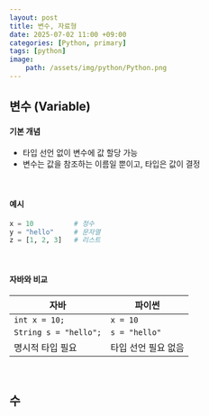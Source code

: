 ```yaml
---
layout: post
title: 변수, 자료형
date: 2025-07-02 11:00 +09:00
categories: [Python, primary]
tags: [python]
image:
    path: /assets/img/python/Python.png
---
```


## 변수 (Variable)

#### 기본 개념

- 타입 선언 없이 변수에 값 할당 가능
- 변수는 값을 참조하는 이름일 뿐이고, 타입은 값이 결정

<br>

#### 예시

```python
x = 10          # 정수
y = "hello"     # 문자열
z = [1, 2, 3]   # 리스트
```

<br>

#### 자바와 비교

| 자바                    | 파이썬           |
| --------------------- | ------------- |
| `int x = 10;`         | `x = 10`      |
| `String s = "hello";` | `s = "hello"` |
| 명시적 타입 필요             | 타입 선언 필요 없음   |

<br>

## 수